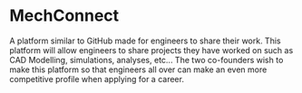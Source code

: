 # MechConnect
A platform similar to GitHub made for engineers to share their work. This platform will allow engineers to share projects they have worked on such as CAD Modelling, simulations, analyses, etc... The two co-founders wish to make this platform so that engineers all over can make an even more competitive profile when applying for a career.
